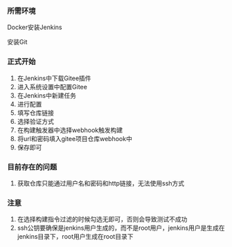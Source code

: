 ### 所需环境

Docker安装Jenkins

安装Git

### 正式开始

1. 在Jenkins中下载Gitee插件
2. 进入系统设置中配置Gitee
3. 在Jenkins中新建任务
4. 进行配置
5. 填写仓库链接
6. 选择验证方式
7. 在构建触发器中选择webhook触发构建
8. 将url和密码填入gitee项目仓库webhook中
9. 保存即可

### 目前存在的问题

1. 获取仓库只能通过用户名和密码和http链接，无法使用ssh方式

### 注意

1. 在选择构建指令过滤的时候勾选无即可，否则会导致测试不成功
1. ssh公钥要确保是jenkins用户生成的，而不是root用户，jenkins用户是生成在jenkins目录下，root用户生成在root目录下